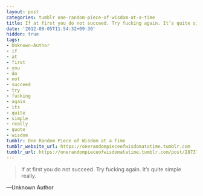 ```yaml
---
layout: post
categories: tumblr one-random-piece-of-wisdom-at-a-time
title: If at first you do not succeed. Try fucking again. It’s quite simple really.
date: '2012-08-05T11:54:32+09:30'
hidden: true
tags:
- Unknown-Author
- if
- at
- first
- you
- do
- not
- succeed
- try
- fucking
- again
- its
- quite
- simple
- really
- quote
- wisdom
tumblr: One Random Piece of Wisdom at a Time
tumblr_website_url: https://onerandompieceofwisdomatatime.tumblr.com
tumblr_url: https://onerandompieceofwisdomatatime.tumblr.com/post/28737357836/if-at-first-you-do-not-succeed-try-fucking-again
---
```

> If at first you do not succeed. Try fucking again. It’s quite simple really.

—Unknown Author
